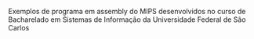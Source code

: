 Exemplos de programa em assembly do MIPS desenvolvidos no curso de Bacharelado em Sistemas de Informação da Universidade Federal de São Carlos